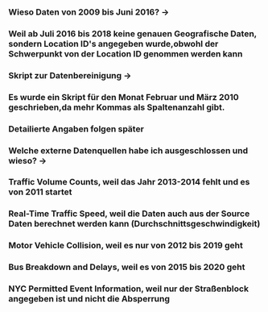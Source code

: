 ### Wieso Daten von 2009 bis Juni 2016? ->
### Weil ab Juli 2016 bis 2018 keine genauen Geografische Daten, sondern Location ID's angegeben wurde,obwohl der Schwerpunkt von der Location ID genommen werden kann

### Skript zur Datenbereinigung ->
### Es wurde ein Skript für den Monat Februar und März 2010 geschrieben,da mehr Kommas als Spaltenanzahl gibt.
### Detailierte Angaben folgen später

### Welche externe Datenquellen habe ich ausgeschlossen und wieso? ->
### Traffic Volume Counts, weil das Jahr 2013-2014 fehlt und es von 2011 startet
### Real-Time Traffic Speed, weil die Daten auch aus der Source Daten berechnet werden kann (Durchschnittsgeschwindigkeit)
### Motor Vehicle Collision, weil es nur von 2012 bis 2019 geht
### Bus Breakdown and Delays, weil es von 2015 bis 2020 geht
### NYC Permitted Event Information, weil nur der Straßenblock angegeben ist und nicht die Absperrung 